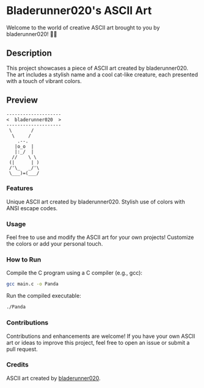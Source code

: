 # Bladerunner020's ASCII Art

Welcome to the world of creative ASCII art brought to you by bladerunner020! 🎨✨

## Description

This project showcases a piece of ASCII art created by bladerunner020. The art includes a stylish name and a cool cat-like creature, each presented with a touch of vibrant colors.

## Preview

```plaintext
--------------------
<  bladerunner020  >
--------------------
 \       /
  \     /
    .--.
   |o_o  |
   |:_/  |
  //    \ \
 (|      | )
 /'\_   _/'\
 \___)=(___/
```

### Features
Unique ASCII art created by bladerunner020.
Stylish use of colors with ANSI escape codes.

### Usage
Feel free to use and modify the ASCII art for your own projects! Customize the colors or add your personal touch.

### How to Run
Compile the C program using a C compiler (e.g., gcc):
```bash
gcc main.c -o Panda
```
Run the compiled executable:
```bash 
./Panda
```
### Contributions
Contributions and enhancements are welcome! If you have your own ASCII art or ideas to improve this project, feel free to open an issue or submit a pull request.

### Credits
ASCII art created by [bladerunner020]([url](https://github.com/bladerunner020)https://github.com/bladerunner020).
